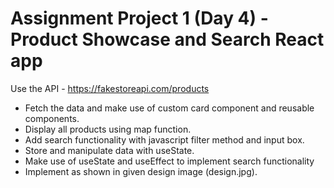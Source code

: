 
# Assignment Project 1 (Day 4) - Product Showcase and Search React app

Use the API - https://fakestoreapi.com/products
- Fetch the data and make use of custom card component and reusable components.
- Display all products using map function.
- Add search functionality with javascript filter method and input box.
- Store and manipulate data with useState.
- Make use of useState and useEffect to implement search functionality
- Implement as shown in given design image (design.jpg).

